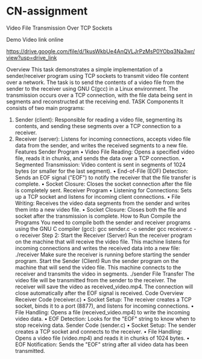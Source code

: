 # CN-assignment

Video File Transmission Over TCP Sockets

Demo Video link online 

https://drive.google.com/file/d/1kusWkbUe4AnQVLJrPzMsP0YObq3Na3wr/view?usp=drive_link


Overview
This task demonstrates a simple implementation of a sender/receiver program using TCP sockets to transmit video file content over a network. The task is to send the contents of a video file from the sender to the receiver using GNU C(gcc) in a Linux environment. The transmission occurs over a TCP connection, with the file data being sent in segments and reconstructed at the receiving end.
TASK Components
       It consists of two main programs:
1.	Sender (client): Responsible for reading a video file, segmenting its contents, and sending these segments over a TCP connection to a receiver.
2.	Receiver (server): Listens for incoming connections, accepts video file data from the sender, and writes the received segments to a new file.
Features
Sender Program
•	Video File Reading: Opens a specified video file, reads it in chunks, and sends the data over a TCP connection.
•	Segmented Transmission: Video content is sent in segments of 1024 bytes (or smaller for the last segment).
•	End-of-File (EOF) Detection: Sends an EOF signal ("EOF") to notify the receiver that the file transfer is complete.
•	Socket Closure: Closes the socket connection after the file is completely sent.
Receiver Program
•	Listening for Connections: Sets up a TCP socket and listens for incoming client connections.
•	File Writing: Receives the video data segments from the sender and writes them into a new video file.
•	Socket Closure: Closes both the file and socket after the transmission is complete.
How to Run
Compile the Programs
You need to compile both the sender and receiver programs using the GNU C compiler (gcc):
gcc sender.c -o sender
gcc receiver.c -o receiver
Step 2: Start the Receiver (Server)
Run the receiver program on the machine that will receive the video file. This machine listens for incoming connections and writes the received data into a new file:
./receiver
Make sure the receiver is running before starting the sender program.
Start the Sender (Client)
Run the sender program on the machine that will send the video file. This machine connects to the receiver and transmits the video in segments.
./sender
File Transfer
The video file will be transmitted from the sender to the receiver. The receiver will save the video as received_video.mp4. The connection will close automatically after the EOF signal is received.
Code Overview
Receiver Code (receiver.c)
•	Socket Setup: The receiver creates a TCP socket, binds it to a port (8877), and listens for incoming connections.
•	File Handling: Opens a file (received_video.mp4) to write the incoming video data.
•	EOF Detection: Looks for the "EOF" string to know when to stop receiving data.
Sender Code (sender.c)
•	Socket Setup: The sender creates a TCP socket and connects to the receiver.
•	File Handling: Opens a video file (video.mp4) and reads it in chunks of 1024 bytes.
•	EOF Notification: Sends the "EOF" string after all video data has been transmitted.

